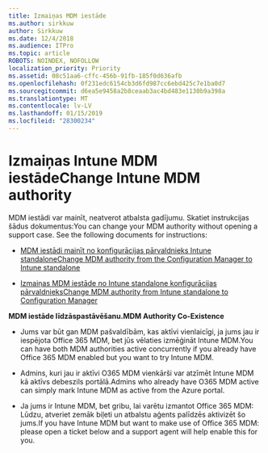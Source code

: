 ```yaml
---
title: Izmaiņas MDM iestāde
ms.author: sirkkuw
author: Sirkkuw
ms.date: 12/4/2018
ms.audience: ITPro
ms.topic: article
ROBOTS: NOINDEX, NOFOLLOW
localization_priority: Priority
ms.assetid: 08c51aa6-cffc-456b-91fb-185f0d636afb
ms.openlocfilehash: 0f231edc6154cb3d6fd987cc6ebd425c7e1ba0d7
ms.sourcegitcommit: d6ea5e9458a2b8ceaab3ac4bd483e1130b9a398a
ms.translationtype: MT
ms.contentlocale: lv-LV
ms.lasthandoff: 01/15/2019
ms.locfileid: "28300234"
---
```

# <a name="change-intune-mdm-authority"></a><span data-ttu-id="32ebe-102">Izmaiņas Intune MDM iestāde</span><span class="sxs-lookup"><span data-stu-id="32ebe-102">Change Intune MDM authority</span></span>

<span data-ttu-id="32ebe-p101">MDM iestādi var mainīt, neatverot atbalsta gadījumu. Skatiet instrukcijas šādus dokumentus:</span><span class="sxs-lookup"><span data-stu-id="32ebe-p101">You can change your MDM authority without opening a support case. See the following documents for instructions:</span></span>
  
- [<span data-ttu-id="32ebe-105">MDM iestādi mainīt no konfigurācijas pārvaldnieks Intune standalone</span><span class="sxs-lookup"><span data-stu-id="32ebe-105">Change MDM authority from the Configuration Manager to Intune standalone</span></span>](https://docs.microsoft.com/sccm/mdm/deploy-use/migrate-change-mdm-authority)
    
- [<span data-ttu-id="32ebe-106">Izmaiņas MDM iestāde no Intune standalone konfigurācijas pārvaldnieks</span><span class="sxs-lookup"><span data-stu-id="32ebe-106">Change MDM authority from Intune standalone to Configuration Manager</span></span>](https://docs.microsoft.com/sccm/mdm/deploy-use/change-mdm-authority)
    
 <span data-ttu-id="32ebe-107">**MDM iestāde līdzāspastāvēšanu.**</span><span class="sxs-lookup"><span data-stu-id="32ebe-107">**MDM Authority Co-Existence**</span></span>
  
- <span data-ttu-id="32ebe-108">Jums var būt gan MDM pašvaldībām, kas aktīvi vienlaicīgi, ja jums jau ir iespējota Office 365 MDM, bet jūs vēlaties izmēģināt Intune MDM.</span><span class="sxs-lookup"><span data-stu-id="32ebe-108">You can have both MDM authorities active concurrently if you already have Office 365 MDM enabled but you want to try Intune MDM.</span></span>
    
- <span data-ttu-id="32ebe-109">Admins, kuri jau ir aktīvi O365 MDM vienkārši var atzīmēt Intune MDM kā aktīvs debeszils portālā.</span><span class="sxs-lookup"><span data-stu-id="32ebe-109">Admins who already have O365 MDM active can simply mark Intune MDM as active from the Azure portal.</span></span>
    
- <span data-ttu-id="32ebe-110">Ja jums ir Intune MDM, bet gribu, lai varētu izmantot Office 365 MDM: Lūdzu, atveriet zemāk biļeti un atbalstu aģents palīdzēs aktivizēt šo jums.</span><span class="sxs-lookup"><span data-stu-id="32ebe-110">If you have Intune MDM but want to make use of Office 365 MDM: please open a ticket below and a support agent will help enable this for you.</span></span>
    

